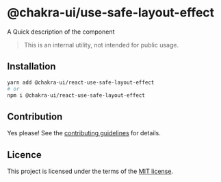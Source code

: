 # @chakra-ui/use-safe-layout-effect

A Quick description of the component

> This is an internal utility, not intended for public usage.

## Installation

```sh
yarn add @chakra-ui/react-use-safe-layout-effect
# or
npm i @chakra-ui/react-use-safe-layout-effect
```

## Contribution

Yes please! See the
[contributing guidelines](https://github.com/chakra-ui/chakra-ui/blob/master/CONTRIBUTING.md)
for details.

## Licence

This project is licensed under the terms of the
[MIT license](https://github.com/chakra-ui/chakra-ui/blob/master/LICENSE).
